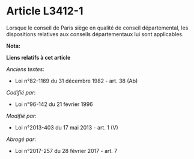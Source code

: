 # Article L3412-1

Lorsque le conseil de Paris siège en qualité de conseil départemental, les dispositions relatives aux conseils départementaux
lui sont applicables.

**Nota:**



**Liens relatifs à cet article**

_Anciens textes_:

  - Loi n°82-1169 du 31 décembre 1982 - art. 38 (Ab)

_Codifié par_:

  - Loi n°96-142 du 21 février 1996

_Modifié par_:

  - Loi n°2013-403 du 17 mai 2013 - art. 1 (V)

_Abrogé par_:

  - Loi n°2017-257 du 28 février 2017 - art. 7
